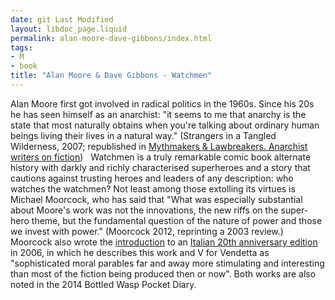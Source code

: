 ```yaml
---
date: git Last Modified
layout: libdoc_page.liquid
permalink: alan-moore-dave-gibbons/index.html
tags:
- M
- book
title: "Alan Moore & Dave Gibbons - Watchmen"
---
```


Alan Moore first got  involved in radical politics in the 1960s. Since his 20s he has seen himself as  an anarchist: "it seems to me that anarchy is the state that most naturally  obtains when you're talking about ordinary human beings living their lives in a  natural way." (Strangers in a Tangled Wilderness, 2007; republished in  <a href="k.htm#Killjoy">Mythmakers &amp;  Lawbreakers. Anarchist writers on fiction</a>)
 
Watchmen is a truly remarkable  comic book alternate history with darkly and richly characterised superheroes  and a story that cautions against trusting heroes and leaders of any  description: who watches the watchmen? Not least among those extolling its  virtues is Michael Moorcock, who has said that "What was especially substantial  about Moore's work was not the innovations, the new riffs on the super-hero  theme, but the fundamental question of the nature of power and those we invest  with power." (Moorcock 2012, reprinting a 2003 review.) Moorcock also wrote the <a href="http://smokyland.blogspot.co.uk/2007/09/michael-moorcock-on-watchmen.html"> introduction</a> to an <a href="http://www.lavieri.it/Catalogo/A-libri/I%20fuori%20serie/watch.htm"> Italian 20th anniversary edition</a> in 2006, in which he describes this work  and V for Vendetta as "sophisticated moral parables far and away more  stimulating and interesting than most of the fiction being produced then or  now". Both works are also noted in the 2014 Bottled Wasp Pocket Diary.